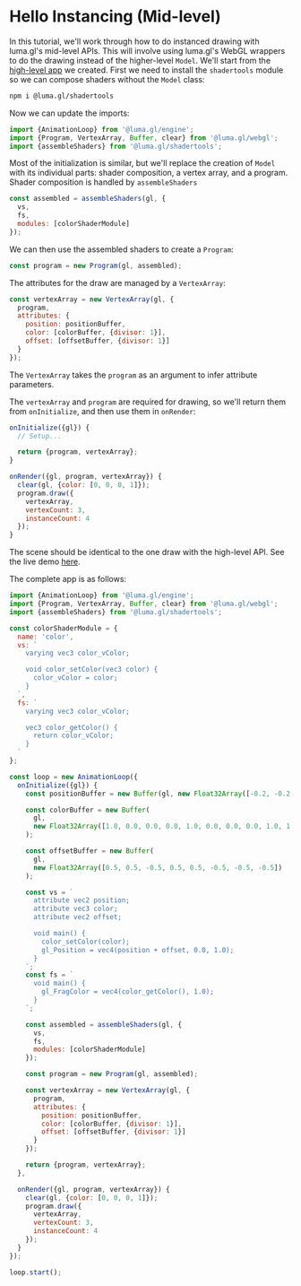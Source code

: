 # Hello Instancing (Mid-level)

In this tutorial, we'll work through how to do instanced drawing with luma.gl's mid-level APIs. This will involve using luma.gl's WebGL wrappers to do the drawing instead of the higher-level `Model`. We'll start from the [high-level app](/docs/getting-started/hello-instancing-high) we created. First we need to install the `shadertools` module so we can compose shaders without the `Model` class:

```bash
npm i @luma.gl/shadertools
```

Now we can update the imports:

```js
import {AnimationLoop} from '@luma.gl/engine';
import {Program, VertexArray, Buffer, clear} from '@luma.gl/webgl';
import {assembleShaders} from '@luma.gl/shadertools';
```

Most of the initialization is similar, but we'll replace the creation of `Model` with its individual parts: shader composition, a vertex array, and a program. Shader composition is handled by `assembleShaders`

```js
const assembled = assembleShaders(gl, {
  vs,
  fs,
  modules: [colorShaderModule]
});
```

We can then use the assembled shaders to create a `Program`:

```js
const program = new Program(gl, assembled);
```

The attributes for the draw are managed by a `VertexArray`:

```js
const vertexArray = new VertexArray(gl, {
  program,
  attributes: {
    position: positionBuffer,
    color: [colorBuffer, {divisor: 1}],
    offset: [offsetBuffer, {divisor: 1}]
  }
});
```

The `VertexArray` takes the `program` as an argument to infer attribute parameters.

The `vertexArray` and `program` are required for drawing, so we'll return them from `onInitialize`, and then use them in `onRender`:

```js
onInitialize({gl}) {
  // Setup...

  return {program, vertexArray};
}

onRender({gl, program, vertexArray}) {
  clear(gl, {color: [0, 0, 0, 1]});
  program.draw({
    vertexArray,
    vertexCount: 3,
    instanceCount: 4
  });
}
```

The scene should be identical to the one draw with the high-level API. See the live demo [here](/examples/getting-started/hello-instancing-mid).

The complete app is as follows:

```js
import {AnimationLoop} from '@luma.gl/engine';
import {Program, VertexArray, Buffer, clear} from '@luma.gl/webgl';
import {assembleShaders} from '@luma.gl/shadertools';

const colorShaderModule = {
  name: 'color',
  vs: `
    varying vec3 color_vColor;

    void color_setColor(vec3 color) {
      color_vColor = color;
    }
  `,
  fs: `
    varying vec3 color_vColor;

    vec3 color_getColor() {
      return color_vColor;
    }
  `
};

const loop = new AnimationLoop({
  onInitialize({gl}) {
    const positionBuffer = new Buffer(gl, new Float32Array([-0.2, -0.2, 0.2, -0.2, 0.0, 0.2]));

    const colorBuffer = new Buffer(
      gl,
      new Float32Array([1.0, 0.0, 0.0, 0.0, 1.0, 0.0, 0.0, 0.0, 1.0, 1.0, 1.0, 0.0])
    );

    const offsetBuffer = new Buffer(
      gl,
      new Float32Array([0.5, 0.5, -0.5, 0.5, 0.5, -0.5, -0.5, -0.5])
    );

    const vs = `
      attribute vec2 position;
      attribute vec3 color;
      attribute vec2 offset;

      void main() {
        color_setColor(color);
        gl_Position = vec4(position + offset, 0.0, 1.0);
      }
    `;
    const fs = `
      void main() {
        gl_FragColor = vec4(color_getColor(), 1.0);
      }
    `;

    const assembled = assembleShaders(gl, {
      vs,
      fs,
      modules: [colorShaderModule]
    });

    const program = new Program(gl, assembled);

    const vertexArray = new VertexArray(gl, {
      program,
      attributes: {
        position: positionBuffer,
        color: [colorBuffer, {divisor: 1}],
        offset: [offsetBuffer, {divisor: 1}]
      }
    });

    return {program, vertexArray};
  },

  onRender({gl, program, vertexArray}) {
    clear(gl, {color: [0, 0, 0, 1]});
    program.draw({
      vertexArray,
      vertexCount: 3,
      instanceCount: 4
    });
  }
});

loop.start();
```
